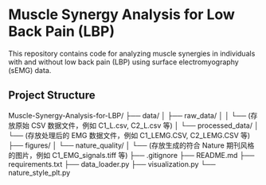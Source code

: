 # Muscle Synergy Analysis for Low Back Pain (LBP)

This repository contains code for analyzing muscle synergies in individuals with and without low back pain (LBP) using surface electromyography (sEMG) data.

## Project Structure
Muscle-Synergy-Analysis-for-LBP/
├── data/
│   ├── raw_data/
│   │   └── (存放原始 CSV 数据文件，例如 C1_L.csv, C2_L.csv 等)
│   └── processed_data/
│       └── (存放处理后的 EMG 数据文件，例如 C1_LEMG.CSV, C2_LEMG.CSV 等)
├── figures/
│   └── nature_quality/
│       └── (存放生成的符合 Nature 期刊风格的图片，例如 C1_EMG_signals.tiff 等)
├── .gitignore
├── README.md
├── requirements.txt
├── data_loader.py
├── visualization.py
└── nature_style_plt.py
